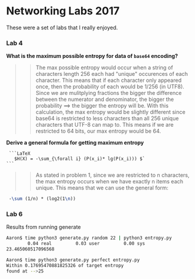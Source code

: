# Networking Labs 2017

These were a set of labs that I really enjoyed.

### Lab 4
**What is the maximum possible entropy for data of `base64` encoding?**
  >> The max possible entropy would occur when a string of characters length 256 each had "unique" occurences of each character.
  >> This means that if each character only appeared once, then the probability of each would be 1/256 (in UTF8). Since we are mulitplying fractions
  >> the bigger the difference between the numerator and denominator, the bigger the probability ==> the bigger the entropy will be.
  	With this calculation, the max entropy would be slightly different since base64 is restricted to less characters than all 256 unique characters
   	that UTF-8 can map to. This means if we are restricted to 64 bits, our max entropy would be 64. 

**Derive a general formula for getting maximum entropy**
   
	 ```LaTeX
	   $H(X) = -\sum_{\forall i} (P(x_i)* lg(P(x_i))) $`
	```
  >> As stated in problem 1, since we are restricted to n characters, the max entropy occurs when we have exactly
  >> n items each unique. This means that we can use the general form: 
   ```LaTeX
    -\sum (1/n) * (log2(1\n)) 
   ```


### Lab 6
 Results from running generate
```BASH
Aaron$ time python3 generate.py random 22 | python3 entropy.py 
        0.04 real         0.03 user         0.00 sys
23.465060517096568

Aaron$ time python3 generate.py perfect entropy.py 
Within 0.17695470881825326 of target entropy
found at -->25

```
